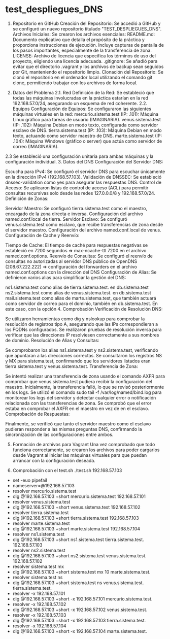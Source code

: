 # test_despliegues_DNS
1. Repositorio en GitHub
Creación del Repositorio: Se accedió a GitHub y se configuró un nuevo repositorio titulado "TEST_DESPLIEGUES_DNS".
Archivos Iniciales: Se crearon los archivos esenciales:
README.md: Documento explicativo que detalla el propósito de la práctica y proporciona instrucciones de ejecución. Incluye capturas de pantalla de los pasos importantes, especialmente de la transferencia de zona.
LICENSE: Archivo de licencia que especifica los términos de uso del proyecto, eligiendo una licencia adecuada.
.gitignore: Se añadió para evitar que el directorio .vagrant y los archivos de backup sean seguidos por Git, manteniendo el repositorio limpio.
Clonación del Repositorio: Se clonó el repositorio en el ordenador local utilizando el comando git clone, permitiendo trabajar con los archivos de forma local.

2. Datos del Problema
2.1. Red
Definición de la Red: Se estableció que todas las máquinas involucradas en la práctica estarían en la red 192.168.57.0/24, asegurando un esquema de red coherente.
2.2. Equipos
Configuración de Equipos: Se configuraron las siguientes máquinas virtuales en la red:
mercurio.sistema.test (IP: .101): Máquina Linux gráfico para tareas de usuario (IMAGINARIA).
venus.sistema.test (IP: .102): Máquina Debian en modo texto, configurada como servidor esclavo de DNS.
tierra.sistema.test (IP: .103): Máquina Debian en modo texto, actuando como servidor maestro de DNS.
marte.sistema.test (IP: .104): Máquina Windows (gráfico o server) que actúa como servidor de correo (IMAGINARIA).

2.3 Se estableció una configuración unitaria para ambas máquinas y la configuración individual.
3. Datos del DNS
Configuración del Servidor DNS:

Escucha para IPv4: Se configuró el servidor DNS para escuchar únicamente en la dirección IPv4 (192.168.57.103).
Validación de DNSSEC: Se estableció dnssec-validation como yes para asegurar las respuestas DNS.
Control de Acceso: Se aplicaron listas de control de acceso (ACL) para permitir consultas recursivas solo desde las redes 127.0.0.0/8 y 192.168.57.0/24.
Definición de Zonas:

Servidor Maestro: Se configuró tierra.sistema.test como el maestro, encargado de la zona directa e inversa. Configuración del archivo named.conf.local de tierra.
Servidor Esclavo: Se configuró venus.sistema.test como esclavo, que recibe transferencias de zona desde el servidor maestro. Configuración del archivo named.conf.local de venus.
Configuración de Cache y Reenvío:

Tiempo de Cache: El tiempo de caché para respuestas negativas se estableció en 7200 segundos => max-ncache-ttl 7200 en el archivo named.conf.options.
Reenvío de Consultas: Se configuró el reenvío de consultas no autorizadas al servidor DNS público de OpenDNS (208.67.222.222) => configuración del forwarders en el archivo named.conf.options con la dirección del DNS
Configuración de Alias: Se definieron varios alias para simplificar la gestión del DNS:

ns1.sistema.test como alias de tierra.sistema.test. en db.sistema.test
ns2.sistema.test como alias de venus.sistema.test. en db.sistema.test
mail.sistema.test como alias de marte.sistema.test, que también actuará como servidor de correo para el dominio, también en db.sistema.test. En este caso, con la opción 
4. Comprobación
Verificación de Resolución DNS:

Se utilizaron herramientas como dig y nslookup para comprobar la resolución de registros tipo A, asegurando que las IPs correspondieran a los FQDNs configurados.
Se realizaron pruebas de resolución inversa para verificar que las direcciones IP resolviesen correctamente a sus nombres de dominio.
Resolución de Alias y Consultas:

Se comprobaron los alias ns1.sistema.test y ns2.sistema.test, verificando que apuntaran a las direcciones correctas.
Se consultaron los registros NS y MX para sistema.test, confirmando que los servidores listados eran tierra.sistema.test y venus.sistema.test.
Transferencia de Zona:

Se intentó realizar una transferencia de zona usando el comando AXFR para comprobar que venus.sistema.test pudiera recibir la configuración del maestro. Inicialmente, la transferencia falló, lo que se revisó posteriormente en los logs.
Se utilizó el comando sudo tail -f /var/log/named/bind.log para monitorear los logs del servidor y detectar cualquier error o notificación relacionada con las transferencias de zona.
Se comprobó que el error estaba en comprobar el AXFR en el maestro en vez de en el esclavo. 
Comprobación de Respuestas:

Finalmente, se verificó que tanto el servidor maestro como el esclavo pudieran responder a las mismas preguntas DNS, confirmando la sincronización de las configuraciones entre ambos. 


5. Formación de archivos para Vagrant
Una vez comprobado que todo funciona correctamente, se crearon los archivos para poder cargarlos desde Vagrant al iniciar las máquinas virtuales para que puedan arrancar con la configuración deseada.


6. Comprobación con el test.sh
 ./test.sh 192.168.57.103
+ set -euo pipefail
+ nameserver=@192.168.57.103
+ resolver mercurio.sistema.test
+ dig @192.168.57.103 +short mercurio.sistema.test
192.168.57.101
+ resolver venus.sistema.test
+ dig @192.168.57.103 +short venus.sistema.test
192.168.57.102
+ resolver tierra.sistema.test
+ dig @192.168.57.103 +short tierra.sistema.test
192.168.57.103
+ resolver marte.sistema.test
+ dig @192.168.57.103 +short marte.sistema.test
192.168.57.104
+ resolver ns1.sistema.test
+ dig @192.168.57.103 +short ns1.sistema.test
tierra.sistema.test.
192.168.57.103
+ resolver ns2.sistema.test
+ dig @192.168.57.103 +short ns2.sistema.test
venus.sistema.test.
192.168.57.102
+ resolver sistema.test mx
+ dig @192.168.57.103 +short sistema.test mx
10 marte.sistema.test.
+ resolver sistema.test ns
+ dig @192.168.57.103 +short sistema.test ns
venus.sistema.test.
tierra.sistema.test.
+ resolver -x 192.168.57.101
+ dig @192.168.57.103 +short -x 192.168.57.101
mercurio.sistema.test.
+ resolver -x 192.168.57.102
+ dig @192.168.57.103 +short -x 192.168.57.102
venus.sistema.test.
+ resolver -x 192.168.57.103
+ dig @192.168.57.103 +short -x 192.168.57.103
tierra.sistema.test.
+ resolver -x 192.168.57.104
+ dig @192.168.57.103 +short -x 192.168.57.104
marte.sistema.test.